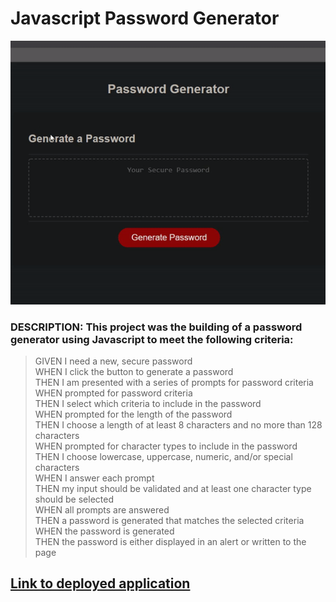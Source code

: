 # Javascript Password Generator #

![screenshot of password generator](./Develop/images/pwgenscreenshot.gif)

### **DESCRIPTION:** This project was the building of a password generator using Javascript to meet the following criteria: ###
> GIVEN I need a new, secure password <br>
>WHEN I click the button to generate a password <br>
>THEN I am presented with a series of prompts for password criteria <br>
>WHEN prompted for password criteria <br>
>THEN I select which criteria to include in the password <br>
>WHEN prompted for the length of the password <br>
>THEN I choose a length of at least 8 characters and no more than 128 characters <br>
>WHEN prompted for character types to include in the password <br>
>THEN I choose lowercase, uppercase, numeric, and/or special characters <br>
>WHEN I answer each prompt <br>
>THEN my input should be validated and at least one character type should be selected <br>
>WHEN all prompts are answered <br>
>THEN a password is generated that matches the selected criteria <br>
>WHEN the password is generated <br>
>THEN the password is either displayed in an alert or written to the page <br>

## [Link to deployed application](https://jshmtchll.github.io/pw-generator/) ##
